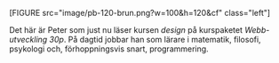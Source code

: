 [FIGURE src="image/pb-120-brun.png?w=100&h=120&cf" class="left"]

Det här är Peter som just nu läser kursen *design* på kurspaketet *Webb-utveckling 30p*. På dagtid jobbar han som lärare i matematik, filosofi, psykologi och, förhoppningsvis snart, programmering.

